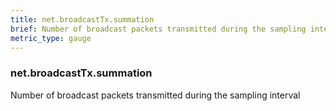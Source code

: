 ```yaml
---
title: net.broadcastTx.summation
brief: Number of broadcast packets transmitted during the sampling interval
metric_type: gauge
---
```

### net.broadcastTx.summation

Number of broadcast packets transmitted during the sampling interval